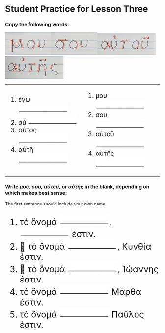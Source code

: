 <h1>Student Practice for Lesson Three</h1>

<h3>Copy the following words:</h3>
<img src="images/mou.png" style="width:150px"><img src="images/sou.png" style="width:150px"><img src="images/autou.png" style="width:190px"><img src="images/auths.png" style="width:190px">
<table>
  <tr>
    <td>
    <ol style="font-size:150%">
      <li>ἐγώ <img src="images/blankline.jpeg"></li>
      <li>σύ <img src="images/blankline.jpeg"></li>
      <li>αὐτός <img src="images/blankline.jpeg"></li>
      <li>αὐτῆ <img src="images/blankline.jpeg"></li>
    </ol>
    </td>
    <td>
    <ol style="font-size:150%">
      <li>μου <img src="images/blankline.jpeg"></li>
      <li>σου <img src="images/blankline.jpeg"></li>
      <li>αὐτοῦ <img src="images/blankline.jpeg"></li>
      <li>αὐτῆς <img src="images/blankline.jpeg"></li>
    </ol>
    </td>
  </tr>
</table>
<h3>Write <em>μου, σου, αὐτοῦ,</em> or <em>αὐτῆς</em> in the blank, depending on which makes best sense:</h3>


The first sentence should include your own name.

<ol style="font-size:200%">
  <li>τὸ ὄνομά <img src="images/blankline.jpeg">, <img src="images/blankline.jpeg"> ἐστιν.</li>
  <li>👩 τὸ ὄνομά <img src="images/blankline.jpeg">, Κυνθία ἐστιν.</li>
  <li>👨 τὸ ὄνομά <img src="images/blankline.jpeg">, Ἰώαννης ἐστιν.</li>
  <li>τὸ ὄνομά <img src="images/blankline.jpeg"> Μάρθα ἐστιν.</li>
  <li>τὸ ὄνομά <img src="images/blankline.jpeg"> Παῦλος ἐστιν.</li>
</ol>
